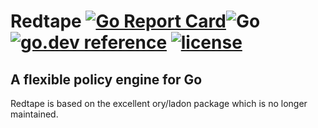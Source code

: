# Redtape [![Go Report Card](https://goreportcard.com/badge/github.com/blushft/redtape)](https://goreportcard.com/report/github.com/blushft/redtape)![Go](https://github.com/blushft/redtape/workflows/Go/badge.svg)[![go.dev reference](https://img.shields.io/badge/go.dev-reference-007d9c?logo=go&logoColor=white&style=flat-square)](https://pkg.go.dev/github.com/blushft/redtape) [![license](http://img.shields.io/badge/license-MIT-green.svg?style=flat)](https://raw.githubusercontent.com/blushft/redtape/master/LICENSE.txt)
## A flexible policy engine for Go

Redtape is based on the excellent ory/ladon package which is no longer maintained.
